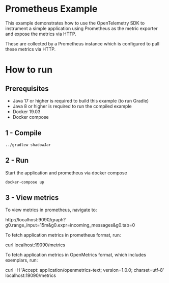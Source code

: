 # Prometheus Example

This example demonstrates how to use the OpenTelemetry SDK to instrument a
simple application using Prometheus as the metric exporter and expose the
metrics via HTTP.

These are collected by a Prometheus instance which is configured to pull these
metrics via HTTP.

# How to run

## Prerequisites

* Java 17 or higher is required to build this example (to run Gradle)
* Java 8 or higher is required to run the compiled example
* Docker 19.03
* Docker compose

## 1 - Compile

```shell script
../gradlew shadowJar
```

## 2 - Run

Start the application and prometheus via docker compose

```shell
docker-compose up
```

## 3 - View metrics

To view metrics in prometheus, navigate to:

http://localhost:9090/graph?g0.range_input=15m&g0.expr=incoming_messages&g0.tab=0

To fetch application metrics in prometheus format, run:

curl localhost:19090/metrics

To fetch application metrics in OpenMetrics format, which includes exemplars, run:

curl -H 'Accept: application/openmetrics-text; version=1.0.0; charset=utf-8' localhost:19090/metrics
